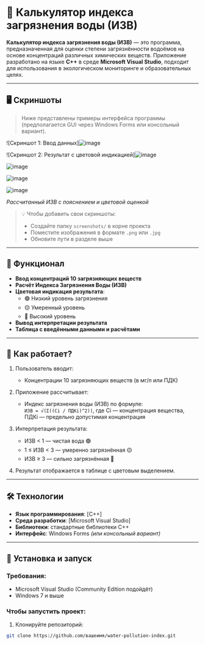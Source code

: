 # 🌊 Калькулятор индекса загрязнения воды (ИЗВ)

**Калькулятор индекса загрязнения воды (ИЗВ)** — это программа, предназначенная для оценки степени загрязнённости водоёмов на основе концентраций различных химических веществ. Приложение разработано на языке **C++** в среде **Microsoft Visual Studio**, подходит для использования в экологическом мониторинге и образовательных целях.

---

## 🖥️ Скриншоты

> Ниже представлены примеры интерфейса программы (предполагается GUI через Windows Forms или консольный вариант).

![Скриншот 1: Ввод данных]![image](https://github.com/user-attachments/assets/f212c132-9132-4488-83ee-0c373dfb9593)
  


![Скриншот 2: Результат с цветовой индикацией]![image](https://github.com/user-attachments/assets/d968b3b5-b15b-4507-b827-2ba783cc22af)


![image](https://github.com/user-attachments/assets/f4279ce9-276b-49a9-bbfc-e2e61d8d11ac)



![image](https://github.com/user-attachments/assets/34622684-fcba-4666-ad55-83c54bda8bed)



![image](https://github.com/user-attachments/assets/30dd6207-843f-4fa3-97ea-db499a8975e8)



 
*Рассчитанный ИЗВ с пояснением и цветовой оценкой*

> 💡 Чтобы добавить свои скриншоты:
> - Создайте папку `screenshots/` в корне проекта
> - Поместите изображения в формате `.png` или `.jpg`
> - Обновите пути в разделе выше

---

## 🔧 Функционал

- **Ввод концентраций 10 загрязняющих веществ**
- **Расчёт Индекса Загрязнения Воды (ИЗВ)**
- **Цветовая индикация результата**:
  - 🟢 Низкий уровень загрязнения
  - 🟡 Умеренный уровень
  - 🔴 Высокий уровень
- **Вывод интерпретации результата**
- **Таблица с введёнными данными и расчётами**

---

## 📐 Как работает?

1. Пользователь вводит:
   - Концентрации 10 загрязняющих веществ (в мг/л или ПДК)

2. Приложение рассчитывает:
   - Индекс загрязнения воды (ИЗВ) по формуле:  
     `ИЗВ = √(Σ((Ci / ПДКi)^2))`, где Ci — концентрация вещества, ПДКi — предельно допустимая концентрация

3. Интерпретация результата:
   - ИЗВ < 1 — чистая вода 🟢
   - 1 ≤ ИЗВ < 3 — умеренно загрязнённая 🟡
   - ИЗВ ≥ 3 — сильно загрязнённая 🔴

4. Результат отображается в таблице с цветовым выделением.

---

## 🛠️ Технологии

- **Язык программирования**: [C++]
- **Среда разработки**: [Microsoft Visual Studio]
- **Библиотеки**: стандартные библиотеки C++
- **Интерфейс**: Windows Forms *(или консольный вариант)*

---

## 🚀 Установка и запуск

### Требования:
- Microsoft Visual Studio (Community Edition подойдёт)
- Windows 7 и выше

### Чтобы запустить проект:

1. Клонируйте репозиторий:
```bash
git clone https://github.com/вашеимя/water-pollution-index.git 
